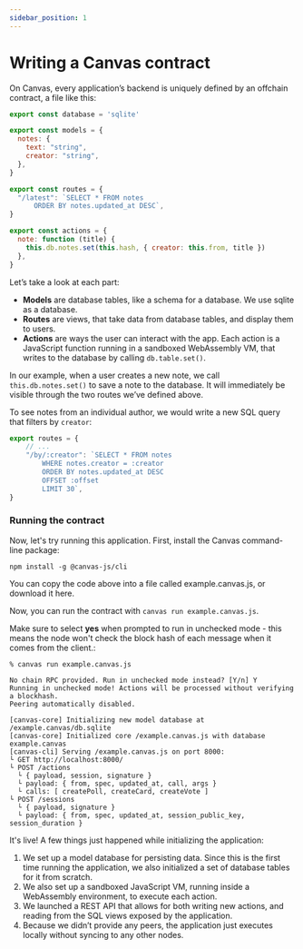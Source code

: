 ```yaml
---
sidebar_position: 1
---
```


# Writing a Canvas contract

On Canvas, every application’s backend is uniquely defined by an offchain contract, a file like this:

```js
export const database = 'sqlite'

export const models = {
  notes: {
    text: "string",
    creator: "string",
  },
}

export const routes = {
  "/latest": `SELECT * FROM notes
      ORDER BY notes.updated_at DESC`,
}

export const actions = {
  note: function (title) {
    this.db.notes.set(this.hash, { creator: this.from, title })
  },
}
```

Let’s take a look at each part:

- **Models** are database tables, like a schema for a database. We use sqlite as a database.
- **Routes** are views, that take data from database tables, and display them to users.
- **Actions** are ways the user can interact with the app. Each action is a JavaScript function running in a sandboxed WebAssembly VM, that writes to the database by calling `db.table.set()`.

In our example, when a user creates a new note, we call `this.db.notes.set()` to save a note to the database. It will immediately be visible through the two routes we’ve defined above.

To see notes from an individual author, we would write a new SQL query that filters by `creator`:

```js
export routes = {
    // ...
    "/by/:creator": `SELECT * FROM notes
        WHERE notes.creator = :creator
        ORDER BY notes.updated_at DESC
        OFFSET :offset
        LIMIT 30`,
}
```

### Running the contract

Now, let's try running this application. First, install the Canvas command-line package:

```
npm install -g @canvas-js/cli
```

You can copy the code above into a file called example.canvas.js, or download it here.

Now, you can run the contract with `canvas run example.canvas.js`.

Make sure to select **yes** when prompted to run in unchecked mode - this means the node won't check the block hash of each message when it comes from the client.:

```
% canvas run example.canvas.js

No chain RPC provided. Run in unchecked mode instead? [Y/n] Y
Running in unchecked mode! Actions will be processed without verifying a blockhash.
Peering automatically disabled.

[canvas-core] Initializing new model database at /example.canvas/db.sqlite
[canvas-core] Initialized core /example.canvas.js with database example.canvas
[canvas-cli] Serving /example.canvas.js on port 8000:
└ GET http://localhost:8000/
└ POST /actions
  └ { payload, session, signature }
  └ payload: { from, spec, updated_at, call, args }
  └ calls: [ createPoll, createCard, createVote ]
└ POST /sessions
  └ { payload, signature }
  └ payload: { from, spec, updated_at, session_public_key, session_duration }
```

It's live! A few things just happened while initializing the application:

1. We set up a model database for persisting data. Since this is the first time running the application, we also initialized a set of database tables for it from scratch.
2. We also set up a sandboxed JavaScript VM, running inside a WebAssembly environment, to execute each action.
3. We launched a REST API that allows for both writing new actions, and reading from the SQL views exposed by the application.
4. Because we didn’t provide any peers, the application just executes locally without syncing to any other nodes.
